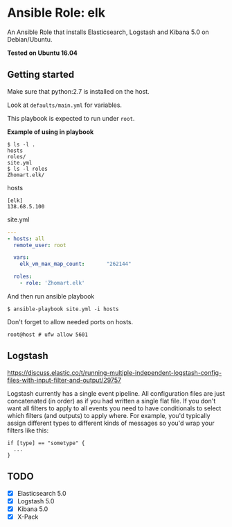 # Ansible Role: elk

An Ansible Role that installs Elasticsearch, Logstash and Kibana 5.0 on Debian/Ubuntu.

**Tested on Ubuntu 16.04**


## Getting started

Make sure that python:2.7 is installed on the host.

Look at `defaults/main.yml` for variables.

This playbook is expected to run under `root`.

**Example of using in playbook**

```
$ ls -l .
hosts
roles/
site.yml
$ ls -l roles
Zhomart.elk/
```

hosts

```
[elk]
138.68.5.100
```

site.yml

```yaml
---
- hosts: all
  remote_user: root

  vars:
    elk_vm_max_map_count:       "262144"

  roles:
    - role: 'Zhomart.elk'
```

And then run ansible playbook

```
$ ansible-playbook site.yml -i hosts
```

Don't forget to allow needed ports on hosts.

```
root@host # ufw allow 5601
```


## Logstash

https://discuss.elastic.co/t/running-multiple-independent-logstash-config-files-with-input-filter-and-output/29757

Logstash currently has a single event pipeline. All configuration files are just concatenated (in order) as if you had written a single flat file. If you don't want all filters to apply to all events you need to have conditionals to select which filters (and outputs) to apply where. For example, you'd typically assign different types to different kinds of messages so you'd wrap your filters like this:

```
if [type] == "sometype" {
  ...
}
```

## TODO

- [x] Elasticsearch 5.0
- [x] Logstash 5.0
- [x] Kibana 5.0
- [x] X-Pack
